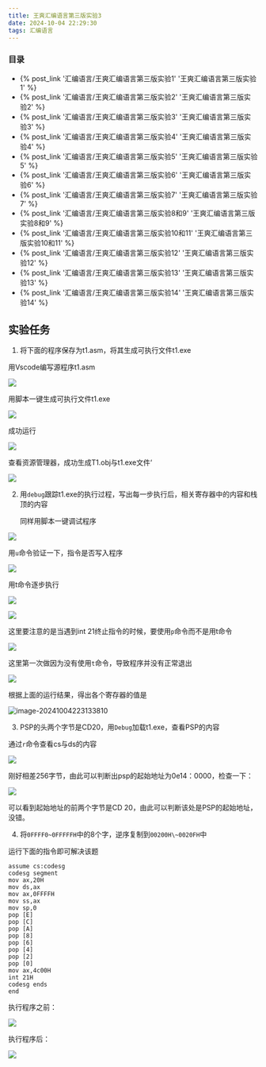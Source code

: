 ```yaml
---
title: 王爽汇编语言第三版实验3
date: 2024-10-04 22:29:30
tags: 汇编语言
---
```


### 目录

* {% post_link '汇编语言/王爽汇编语言第三版实验1' '王爽汇编语言第三版实验1' %}
* {% post_link '汇编语言/王爽汇编语言第三版实验2' '王爽汇编语言第三版实验2' %}
* {% post_link '汇编语言/王爽汇编语言第三版实验3' '王爽汇编语言第三版实验3' %}
* {% post_link '汇编语言/王爽汇编语言第三版实验4' '王爽汇编语言第三版实验4' %}
* {% post_link '汇编语言/王爽汇编语言第三版实验5' '王爽汇编语言第三版实验5' %}
* {% post_link '汇编语言/王爽汇编语言第三版实验6' '王爽汇编语言第三版实验6' %}
* {% post_link '汇编语言/王爽汇编语言第三版实验7' '王爽汇编语言第三版实验7' %}
* {% post_link '汇编语言/王爽汇编语言第三版实验8和9' '王爽汇编语言第三版实验8和9' %}
* {% post_link '汇编语言/王爽汇编语言第三版实验10和11' '王爽汇编语言第三版实验10和11' %}
* {% post_link '汇编语言/王爽汇编语言第三版实验12' '王爽汇编语言第三版实验12' %}
* {% post_link '汇编语言/王爽汇编语言第三版实验13' '王爽汇编语言第三版实验13' %}
* {% post_link '汇编语言/王爽汇编语言第三版实验14' '王爽汇编语言第三版实验14' %}



## 实验任务

1.  将下面的程序保存为t1.asm，将其生成可执行文件t1.exe

用Vscode编写源程序t1.asm

![](https://cdn.jsdelivr.net/gh/kashima19960/img@master/%E6%B1%87%E7%BC%96%E8%AF%AD%E8%A8%80/8e6886d3cf2d016af656f3bc77df1c5e.png)

用脚本一键生成可执行文件t1.exe

![](https://cdn.jsdelivr.net/gh/kashima19960/img@master/%E6%B1%87%E7%BC%96%E8%AF%AD%E8%A8%80/4fc06b6da472bfe71662b805369f3b88.png)

成功运行

![](https://cdn.jsdelivr.net/gh/kashima19960/img@master/%E6%B1%87%E7%BC%96%E8%AF%AD%E8%A8%80/17591e1bd91704e12e1d134cd0cb4944.png)

查看资源管理器，成功生成T1.obj与t1.exe文件‘

![](https://cdn.jsdelivr.net/gh/kashima19960/img@master/%E6%B1%87%E7%BC%96%E8%AF%AD%E8%A8%80/37321e2ac541766ee728ba8a51e896bd.png)

2.  用`debug`跟踪t1.exe的执行过程，写出每一步执行后，相关寄存器中的内容和栈顶的内容

    同样用脚本一键调试程序

![](https://cdn.jsdelivr.net/gh/kashima19960/img@master/%E6%B1%87%E7%BC%96%E8%AF%AD%E8%A8%80/4fc06b6da472bfe71662b805369f3b88.png)

用`u`命令验证一下，指令是否写入程序

![](https://cdn.jsdelivr.net/gh/kashima19960/img@master/%E6%B1%87%E7%BC%96%E8%AF%AD%E8%A8%80/8b2fc2ea704f8a4b071e8d86e5a18b36.png)

用t命令逐步执行

![](https://cdn.jsdelivr.net/gh/kashima19960/img@master/%E6%B1%87%E7%BC%96%E8%AF%AD%E8%A8%80/9b843241f32a3fd98e629af3f4aacc7e.png)

![](https://cdn.jsdelivr.net/gh/kashima19960/img@master/%E6%B1%87%E7%BC%96%E8%AF%AD%E8%A8%80/a988aea4dfe516351892d99445eb74bd.png)

这里要注意的是当遇到int 21终止指令的时候，要使用`p`命令而不是用t命令

![](https://cdn.jsdelivr.net/gh/kashima19960/img@master/%E6%B1%87%E7%BC%96%E8%AF%AD%E8%A8%80/e45879ae3da4d3643526c207b6e3e2f8.png)

这里第一次做因为没有使用`t`命令，导致程序并没有正常退出

![](https://cdn.jsdelivr.net/gh/kashima19960/img@master/%E6%B1%87%E7%BC%96%E8%AF%AD%E8%A8%80/f66b672d4b02538359f357461186d744.png)

根据上面的运行结果，得出各个寄存器的值是

![image-20241004223133810](https://cdn.jsdelivr.net/gh/kashima19960/img@master/%E6%B1%87%E7%BC%96%E8%AF%AD%E8%A8%80/image-20241004223133810.png)

3.  PSP的头两个字节是CD20，用`Debug`加载t1.exe，查看PSP的内容

通过`r`命令查看cs与ds的内容

![](https://cdn.jsdelivr.net/gh/kashima19960/img@master/%E6%B1%87%E7%BC%96%E8%AF%AD%E8%A8%80/860dc8cbd249d9d0f1229eb7a8e8f36a.png)

刚好相差256字节，由此可以判断出psp的起始地址为0e14：0000，检查一下：

![](https://cdn.jsdelivr.net/gh/kashima19960/img@master/%E6%B1%87%E7%BC%96%E8%AF%AD%E8%A8%80/d0691be27232ff231983ecab2b9387e4.png)

可以看到起始地址的前两个字节是CD 20，由此可以判断该处是PSP的起始地址，没错。

4.  将`0FFFF0~0FFFFFH`中的8个字，逆序复制到`00200H\~0020FH`中

运行下面的指令即可解决该题

```assembly
assume cs:codesg
codesg segment
mov ax,20H
mov ds,ax
mov ax,0FFFFH
mov ss,ax
mov sp,0
pop [E]
pop [C]
pop [A]
pop [8]
pop [6]
pop [4]
pop [2]
pop [0]
mov ax,4c00H
int 21H
codesg ends
end
```

执行程序之前：

![](https://cdn.jsdelivr.net/gh/kashima19960/img@master/%E6%B1%87%E7%BC%96%E8%AF%AD%E8%A8%80/5fa47eb5564d0bea18813909395c6af4.png)

执行程序后：

![](https://cdn.jsdelivr.net/gh/kashima19960/img@master/%E6%B1%87%E7%BC%96%E8%AF%AD%E8%A8%80/3e2221790ba3ca63cdaa774050e6966c.png)
